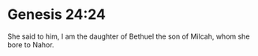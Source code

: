 # Genesis 24:24

She said to him, I am the daughter of Bethuel the son of Milcah, whom she bore to Nahor.
